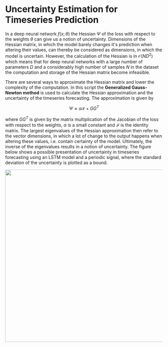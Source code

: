# Uncertainty Estimation for Timeseries Prediction

In a deep neural network $f(x;\theta)$ the Hessian $\Psi$ of the loss with respect to the weights $\theta$ can give us a notion of uncertainty. Dimensions of the Hessian matrix, in which the model barely changes it's prediction when altering their values, can thereby be considered as dimensions, in which the model is uncertain. However, the calculation of the Hessian is in $\mathcal{O}(ND^2)$ which means that for deep neural networks with a large number of parameters $D$ and a considerably high number of samples $N$ in the dataset the computation and storage of the Hessian matrix become infeasible.

There are several ways to approximate the Hessian matrix and lower the complexity of the computation. In this script the **Generalized Gauss-Newton method** is used to calculate the Hessian approximation and the uncertainty of the timeseries forecasting. The approximation is given by<p align="center">
  $\Psi \approx \alpha \mathcal{I} + GG^T$ </p>
  
where $GG^T$ is given by the matrix multiplication of the Jacobian of the loss with respect to the weights, $\alpha$ is a small constant and $\mathcal{I}$ is the identity matrix. The largest eigenvalues of the Hessian approximation then refer to the vector dimensions, in which a lot of change to the output happens when altering these values, i.e. contain certainty of the model. Ultimately, the inverse of the eigenvalues results in a notion of uncertainty. The figure below shows a possible presentation of uncertainty in timeseries forecasting using an LSTM model and a periodic signal, where the standard deviation of the uncertainty is plotted as a bound. 

<p align="center">
<img src="https://github.com/user-attachments/assets/4616b0cb-e915-4db3-82aa-a215cc9c05dc" width="550"/>
</p>
